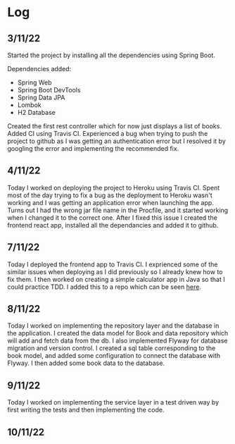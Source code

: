 # Log
## 3/11/22
Started the project by installing all the dependencies using Spring Boot.

Dependencies added:
- Spring Web
- Spring Boot DevTools
- Spring Data JPA
- Lombok
- H2 Database

Created the first rest controller which for now just displays a list of books.
Added CI using Travis CI.
Experienced a bug when trying to push the project to github as I was getting an authentication error
but I resolved it by googling the error and implementing the recommended fix. 

## 4/11/22
Today I worked on deploying the project to Heroku using Travis CI. Spent most of the day 
trying to fix a bug as the deployment to Heroku wasn't working and I was getting an application error 
when launching the app. Turns out I had the wrong jar file name in the Procfile, and it started working 
when I changed it to the correct one. After I fixed this issue I created the frontend react app, installed
all the dependancies and added it to github. 

## 7/11/22
Today I deployed the frontend app to Travis CI. I exprienced some of the similar issues when deploying as 
I did previously so I already knew how to fix them. I then worked on creating a simple calculator app in Java 
so that I could practice TDD. I added this to a repo which can be seen [here](https://github.com/paulinakoz/TDD-in-Java).

## 8/11/22
Today I worked on implementing the repository layer and the database in the application. I created the data model for Book and data 
repository which will add and fetch data from the db. I also implemented Flyway for database migration and version control. I created
a sql table corresponding to the book model, and added some configuration to connect the database with Flyway. I then 
added some book data to the database. 

## 9/11/22
Today I worked on implementing the service layer in a test driven way by first writing the tests and then implementing the code. 

## 10/11/22
